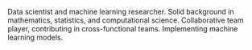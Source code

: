 Data scientist and machine learning researcher.
Solid background in mathematics, statistics, and computational science.
Collaborative team player, contributing in cross-functional teams.
Implementing machine learning models.


<!---
Chykka/Chykka is a ✨ special ✨ repository because its `README.md` (this file) appears on your GitHub profile.
You can click the Preview link to take a look at your changes.
--->

